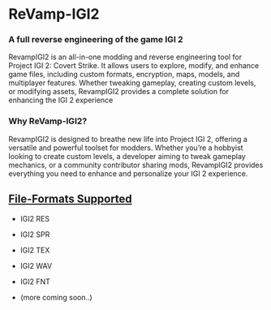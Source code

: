 # ReVamp-IGI2
### A full reverse engineering of the game IGI 2
RevampIGI2 is an all-in-one modding and reverse engineering tool for Project IGI 2: Covert Strike. It allows users to explore, modify, and enhance game files, including custom formats, encryption, maps, models, and multiplayer features. Whether tweaking gameplay, creating custom levels, or modifying assets, RevampIGI2 provides a complete solution for enhancing the IGI 2 experience

### Why ReVamp-IGI2?
RevampIGI2 is designed to breathe new life into Project IGI 2, offering a versatile and powerful toolset for modders. Whether you’re a hobbyist looking to create custom levels, a developer aiming to tweak gameplay mechanics, or a community contributor sharing mods, RevampIGI2 provides everything you need to enhance and personalize your IGI 2 experience.

## <ins>**File-Formats Supported**</ins>
- IGI2 RES
+ IGI2 SPR
* IGI2 TEX
+ IGI2 WAV
- IGI2 FNT
* (more coming soon..)
